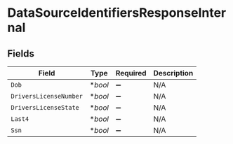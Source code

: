 # DataSourceIdentifiersResponseInternal


## Fields

| Field                  | Type                   | Required               | Description            |
| ---------------------- | ---------------------- | ---------------------- | ---------------------- |
| `Dob`                  | **bool*                | :heavy_minus_sign:     | N/A                    |
| `DriversLicenseNumber` | **bool*                | :heavy_minus_sign:     | N/A                    |
| `DriversLicenseState`  | **bool*                | :heavy_minus_sign:     | N/A                    |
| `Last4`                | **bool*                | :heavy_minus_sign:     | N/A                    |
| `Ssn`                  | **bool*                | :heavy_minus_sign:     | N/A                    |